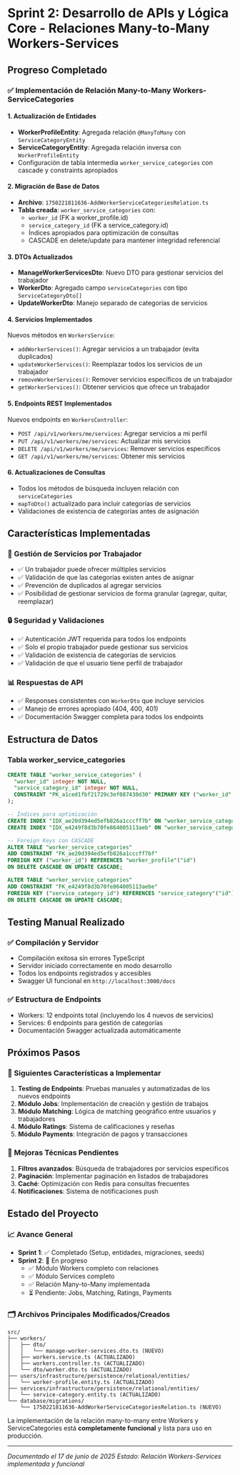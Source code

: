 # Sprint 2: Desarrollo de APIs y Lógica Core - Relaciones Many-to-Many Workers-Services

## Progreso Completado

### ✅ Implementación de Relación Many-to-Many Workers-ServiceCategories

#### 1. Actualización de Entidades

- **WorkerProfileEntity**: Agregada relación `@ManyToMany` con `ServiceCategoryEntity`
- **ServiceCategoryEntity**: Agregada relación inversa con `WorkerProfileEntity`
- Configuración de tabla intermedia `worker_service_categories` con cascade y constraints apropiados

#### 2. Migración de Base de Datos

- **Archivo**: `1750221811636-AddWorkerServiceCategoriesRelation.ts`
- **Tabla creada**: `worker_service_categories` con:
  - `worker_id` (FK a worker_profile.id)
  - `service_category_id` (FK a service_category.id)
  - Índices apropiados para optimización de consultas
  - CASCADE en delete/update para mantener integridad referencial

#### 3. DTOs Actualizados

- **ManageWorkerServicesDto**: Nuevo DTO para gestionar servicios del trabajador
- **WorkerDto**: Agregado campo `serviceCategories` con tipo `ServiceCategoryDto[]`
- **UpdateWorkerDto**: Manejo separado de categorías de servicios

#### 4. Servicios Implementados

Nuevos métodos en `WorkersService`:

- `addWorkerServices()`: Agregar servicios a un trabajador (evita duplicados)
- `updateWorkerServices()`: Reemplazar todos los servicios de un trabajador
- `removeWorkerServices()`: Remover servicios específicos de un trabajador
- `getWorkerServices()`: Obtener servicios que ofrece un trabajador

#### 5. Endpoints REST Implementados

Nuevos endpoints en `WorkersController`:

- `POST /api/v1/workers/me/services`: Agregar servicios a mi perfil
- `PUT /api/v1/workers/me/services`: Actualizar mis servicios
- `DELETE /api/v1/workers/me/services`: Remover servicios específicos
- `GET /api/v1/workers/me/services`: Obtener mis servicios

#### 6. Actualizaciones de Consultas

- Todos los métodos de búsqueda incluyen relación con `serviceCategories`
- `mapToDto()` actualizado para incluir categorías de servicios
- Validaciones de existencia de categorías antes de asignación

## Características Implementadas

### 🎯 Gestión de Servicios por Trabajador

- ✅ Un trabajador puede ofrecer múltiples servicios
- ✅ Validación de que las categorías existen antes de asignar
- ✅ Prevención de duplicados al agregar servicios
- ✅ Posibilidad de gestionar servicios de forma granular (agregar, quitar, reemplazar)

### 🔒 Seguridad y Validaciones

- ✅ Autenticación JWT requerida para todos los endpoints
- ✅ Solo el propio trabajador puede gestionar sus servicios
- ✅ Validación de existencia de categorías de servicios
- ✅ Validación de que el usuario tiene perfil de trabajador

### 📊 Respuestas de API

- ✅ Responses consistentes con `WorkerDto` que incluye servicios
- ✅ Manejo de errores apropiado (404, 400, 401)
- ✅ Documentación Swagger completa para todos los endpoints

## Estructura de Datos

### Tabla worker_service_categories

```sql
CREATE TABLE "worker_service_categories" (
  "worker_id" integer NOT NULL,
  "service_category_id" integer NOT NULL,
  CONSTRAINT "PK_a1ced1fbf21729c3ef087430d30" PRIMARY KEY ("worker_id", "service_category_id")
);

-- Índices para optimización
CREATE INDEX "IDX_ae20d394ed5efb826a1cccff7b" ON "worker_service_categories" ("worker_id");
CREATE INDEX "IDX_e4249f8d3b70fe864005113aeb" ON "worker_service_categories" ("service_category_id");

-- Foreign Keys con CASCADE
ALTER TABLE "worker_service_categories"
ADD CONSTRAINT "FK_ae20d394ed5efb826a1cccff7bf"
FOREIGN KEY ("worker_id") REFERENCES "worker_profile"("id")
ON DELETE CASCADE ON UPDATE CASCADE;

ALTER TABLE "worker_service_categories"
ADD CONSTRAINT "FK_e4249f8d3b70fe864005113aebe"
FOREIGN KEY ("service_category_id") REFERENCES "service_category"("id")
ON DELETE CASCADE ON UPDATE CASCADE;
```

## Testing Manual Realizado

### ✅ Compilación y Servidor

- Compilación exitosa sin errores TypeScript
- Servidor iniciado correctamente en modo desarrollo
- Todos los endpoints registrados y accesibles
- Swagger UI funcional en `http://localhost:3000/docs`

### ✅ Estructura de Endpoints

- Workers: 12 endpoints total (incluyendo los 4 nuevos de servicios)
- Services: 6 endpoints para gestión de categorías
- Documentación Swagger actualizada automáticamente

## Próximos Pasos

### 🚀 Siguientes Características a Implementar

1. **Testing de Endpoints**: Pruebas manuales y automatizadas de los nuevos endpoints
2. **Módulo Jobs**: Implementación de creación y gestión de trabajos
3. **Módulo Matching**: Lógica de matching geográfico entre usuarios y trabajadores
4. **Módulo Ratings**: Sistema de calificaciones y reseñas
5. **Módulo Payments**: Integración de pagos y transacciones

### 🔧 Mejoras Técnicas Pendientes

1. **Filtros avanzados**: Búsqueda de trabajadores por servicios específicos
2. **Paginación**: Implementar paginación en listados de trabajadores
3. **Caché**: Optimización con Redis para consultas frecuentes
4. **Notificaciones**: Sistema de notificaciones push

## Estado del Proyecto

### 📈 Avance General

- **Sprint 1**: ✅ Completado (Setup, entidades, migraciones, seeds)
- **Sprint 2**: 🔄 En progreso
  - ✅ Módulo Workers completo con relaciones
  - ✅ Módulo Services completo
  - ✅ Relación Many-to-Many implementada
  - ⏳ Pendiente: Jobs, Matching, Ratings, Payments

### 🗂️ Archivos Principales Modificados/Creados

```
src/
├── workers/
│   ├── dto/
│   │   └── manage-worker-services.dto.ts (NUEVO)
│   ├── workers.service.ts (ACTUALIZADO)
│   ├── workers.controller.ts (ACTUALIZADO)
│   └── dto/worker.dto.ts (ACTUALIZADO)
├── users/infrastructure/persistence/relational/entities/
│   └── worker-profile.entity.ts (ACTUALIZADO)
├── services/infrastructure/persistence/relational/entities/
│   └── service-category.entity.ts (ACTUALIZADO)
└── database/migrations/
    └── 1750221811636-AddWorkerServiceCategoriesRelation.ts (NUEVO)
```

La implementación de la relación many-to-many entre Workers y ServiceCategories está **completamente funcional** y lista para uso en producción.

---

_Documentado el 17 de junio de 2025_
_Estado: Relación Workers-Services implementada y funcional_
